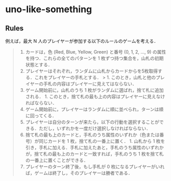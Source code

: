 # uno-like-something

## Rules

例えば，最大 N 人のプレイヤーが参加する以下のルールのゲームを考える．

> 1. カードは，色 (Red, Blue, Yellow, Green) と番号 (0, 1, 2, ..., 9) の属性を持つ．これらの全てのパターンを 1 枚ずつ持つ集合を，山札の初期状態とする．
> 1. プレイヤーはそれぞれ，ランダムに山札からカードからを5枚取得する．これをプレイヤーの手札とする．
    > 1. このとき，山札と他のプレイヤーの手札の内容はプレイヤーに見えてはならない．
> 1. ゲーム開始前に，山札のうち 1 枚がランダムに選ばれ，捨て札に追加される．
	1. このとき，捨て札の最も上の内容はプレイヤーに見えなければならない．
> 1. ゲーム開始前に，プレイヤーはランダムに順に並べられ，ターンは順に回ってくる．
> 1. プレイヤーは自分のターンが来たら，以下の行動を選択することができる．ただし，いずれかを一度だけ選択しなければならない．
> 	1. 捨て札の最も上のカードと，手札のうち属性のいずれか（色または番号）が同じカードを 1 枚，捨て札の一番上に置く．
	1. 山札から 1 枚を引き，手札に加える．手札に加えたあと，手札のうち属性のいずれかが，捨て札の最も上のカードと一致すれば，手札のうち 1 枚を捨て札の一番上に置くことができる．
> 1. プレイヤーのターン終了後，もし手札が 0 枚になるプレイヤーがいれば，ゲームは終了し，そのプレイヤーは勝者である．
